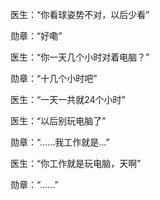 医生：“你看球姿势不对，以后少看”

勋章：“好嘞”

医生：“你一天几个小时对着电脑？”

勋章：“十几个小时吧”

医生：“一天一共就24个小时”

医生：“以后别玩电脑了”

勋章：“......我工作就是...”

医生：“你工作就是玩电脑，天啊”

勋章：“......”
